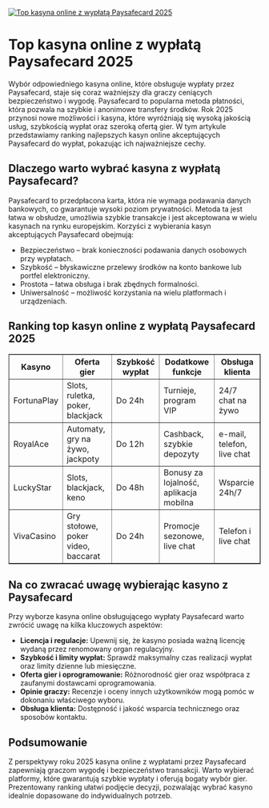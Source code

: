 [![Top kasyna online z wypłatą Paysafecard 2025](https://123-caf.pages.dev/gitsignup.png)](https://vrmoo.ru/Bt82HjjY)

<h1>Top kasyna online z wypłatą Paysafecard 2025</h1> <p>Wybór odpowiedniego kasyna online, które obsługuje wypłaty przez Paysafecard, staje się coraz ważniejszy dla graczy ceniących bezpieczeństwo i wygodę. Paysafecard to popularna metoda płatności, która pozwala na szybkie i anonimowe transfery środków. Rok 2025 przynosi nowe możliwości i kasyna, które wyróżniają się wysoką jakością usług, szybkością wypłat oraz szeroką ofertą gier. W tym artykule przedstawiamy ranking najlepszych kasyn online akceptujących Paysafecard do wypłat, pokazując ich najważniejsze cechy.</p>  <h2>Dlaczego warto wybrać kasyna z wypłatą Paysafecard?</h2> <p>Paysafecard to przedpłacona karta, która nie wymaga podawania danych bankowych, co gwarantuje wysoki poziom prywatności. Metoda ta jest łatwa w obsłudze, umożliwia szybkie transakcje i jest akceptowana w wielu kasynach na rynku europejskim. Korzyści z wybierania kasyn akceptujących Paysafecard obejmują:</p> <ul>   <li>Bezpieczeństwo – brak konieczności podawania danych osobowych przy wypłatach.</li>   <li>Szybkość – błyskawiczne przelewy środków na konto bankowe lub portfel elektroniczny.</li>   <li>Prostota – łatwa obsługa i brak zbędnych formalności.</li>   <li>Uniwersalność – możliwość korzystania na wielu platformach i urządzeniach.</li> </ul>  <h2>Ranking top kasyn online z wypłatą Paysafecard 2025</h2> <table border="1" cellspacing="0" cellpadding="8">   <thead>     <tr>       <th>Kasyno</th>       <th>Oferta gier</th>       <th>Szybkość wypłat</th>       <th>Dodatkowe funkcje</th>       <th>Obsługa klienta</th>     </tr>   </thead>   <tbody>     <tr>       <td>FortunaPlay</td>       <td>Slots, ruletka, poker, blackjack</td>       <td>Do 24h</td>       <td>Turnieje, program VIP</td>       <td>24/7 chat na żywo</td>     </tr>     <tr>       <td>RoyalAce</td>       <td>Automaty, gry na żywo, jackpoty</td>       <td>Do 12h</td>       <td>Cashback, szybkie depozyty</td>       <td>e-mail, telefon, live chat</td>     </tr>     <tr>       <td>LuckyStar</td>       <td>Slots, blackjack, keno</td>       <td>Do 48h</td>       <td>Bonusy za lojalność, aplikacja mobilna</td>       <td>Wsparcie 24h/7</td>     </tr>     <tr>       <td>VivaCasino</td>       <td>Gry stołowe, poker video, baccarat</td>       <td>Do 24h</td>       <td>Promocje sezonowe, live chat</td>       <td>Telefon i live chat</td>     </tr>   </tbody> </table>  <h2>Na co zwracać uwagę wybierając kasyno z Paysafecard</h2> <p>Przy wyborze kasyna online obsługującego wypłaty Paysafecard warto zwrócić uwagę na kilka kluczowych aspektów:</p> <ul>   <li><strong>Licencja i regulacje:</strong> Upewnij się, że kasyno posiada ważną licencję wydaną przez renomowany organ regulacyjny.</li>   <li><strong>Szybkość i limity wypłat:</strong> Sprawdź maksymalny czas realizacji wypłat oraz limity dzienne lub miesięczne.</li>   <li><strong>Oferta gier i oprogramowanie:</strong> Różnorodność gier oraz współpraca z zaufanymi dostawcami oprogramowania.</li>   <li><strong>Opinie graczy:</strong> Recenzje i oceny innych użytkowników mogą pomóc w dokonaniu właściwego wyboru.</li>   <li><strong>Obsługa klienta:</strong> Dostępność i jakość wsparcia technicznego oraz sposobów kontaktu.</li> </ul>  <h2>Podsumowanie</h2> <p>Z perspektywy roku 2025 kasyna online z wypłatami przez Paysafecard zapewniają graczom wygodę i bezpieczeństwo transakcji. Warto wybierać platformy, które gwarantują szybkie wypłaty i oferują bogaty wybór gier. Prezentowany ranking ułatwi podjęcie decyzji, pozwalając wybrać kasyno idealnie dopasowane do indywidualnych potrzeb.</p>